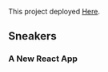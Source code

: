 This project deployed [Here](https://armanalz.github.io/sneakers/).

## Sneakers


### A New React App


